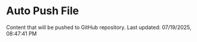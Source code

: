 # Auto Push File

Content that will be pushed to GitHub repository.
Last updated: 07/19/2025, 08:47:41 PM